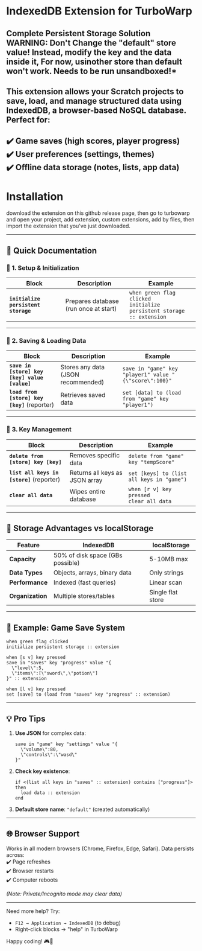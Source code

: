 # **IndexedDB Extension for TurboWarp**  
**Complete Persistent Storage Solution**  
WARNING: Don't Change the "default" store value! Instead, modify the key and the data inside it, For now, usinother store than default won't work. Needs to be run unsandboxed!* 
---
## This extension allows your Scratch projects to **save, load, and manage structured data** using **IndexedDB**, a browser-based NoSQL database. Perfect for:  

✔️ **Game saves** (high scores, player progress)  
✔️ **User preferences** (settings, themes)  
✔️ **Offline data storage** (notes, lists, app data)  
---
# Installation

download the extension on this github release page, then go to turbowarp and open your project, add extension, custom extensions, add by files, then import the extension that you've just downloaded. 

---
## 📖 **Quick Documentation**  

### 🔹 **1. Setup & Initialization**  
| Block | Description | Example |
|--------|-------------|---------|
| **`initialize persistent storage`** | Prepares database (run once at start) | `when green flag clicked`<br>`initialize persistent storage :: extension` |

---

### 🔹 **2. Saving & Loading Data**  
| Block | Description | Example |
|--------|-------------|---------|
| **`save in [store] key [key] value [value]`** | Stores any data (JSON recommended) | `save in "game" key "player1" value "{\"score\":100}"` |
| **`load from [store] key [key]`** (reporter) | Retrieves saved data | `set [data] to (load from "game" key "player1")` |

---

### 🔹 **3. Key Management**  
| Block | Description | Example |
|--------|-------------|---------|
| **`delete from [store] key [key]`** | Removes specific data | `delete from "game" key "tempScore"` |
| **`list all keys in [store]`** (reporter) | Returns all keys as JSON array | `set [keys] to (list all keys in "game")` |
| **`clear all data`** | Wipes entire database | `when [r v] key pressed`<br>`clear all data` |

---

## 💾 **Storage Advantages vs localStorage**  
| Feature | IndexedDB | localStorage |
|---------|-----------|--------------|
| **Capacity** | 50% of disk space (GBs possible) | 5-10MB max |
| **Data Types** | Objects, arrays, binary data | Only strings |
| **Performance** | Indexed (fast queries) | Linear scan |
| **Organization** | Multiple stores/tables | Single flat store |

---

## 🚀 **Example: Game Save System**  
```scratch
when green flag clicked
initialize persistent storage :: extension

when [s v] key pressed
save in "saves" key "progress" value "{
  \"level\":5, 
  \"items\":[\"sword\",\"potion\"]
}" :: extension

when [l v] key pressed
set [save] to (load from "saves" key "progress" :: extension)
```

---

## 💡 **Pro Tips**  
1. **Use JSON** for complex data:  
   ```scratch
   save in "game" key "settings" value "{
     \"volume\":80,
     \"controls\":\"wasd\"
   }"
   ```
   
2. **Check key existence**:  
   ```scratch
   if <(list all keys in "saves" :: extension) contains ["progress"]> then
     load data :: extension
   end
   ```

3. **Default store name**: `"default"` (created automatically)

---

## 🌐 **Browser Support**  
Works in all modern browsers (Chrome, Firefox, Edge, Safari). Data persists across:  
✔️ Page refreshes  
✔️ Browser restarts  
✔️ Computer reboots  

*(Note: Private/Incognito mode may clear data)*  

---

Need more help? Try:  
- `F12 → Application → IndexedDB` (to debug)  
- Right-click blocks → "help" in TurboWarp  

Happy coding! 🎮💾
